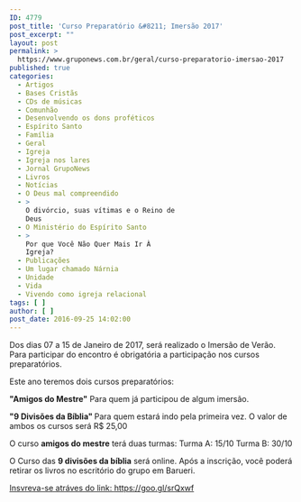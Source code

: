 ```yaml
---
ID: 4779
post_title: 'Curso Preparatório &#8211; Imersão 2017'
post_excerpt: ""
layout: post
permalink: >
  https://www.gruponews.com.br/geral/curso-preparatorio-imersao-2017
published: true
categories:
  - Artigos
  - Bases Cristãs
  - CDs de músicas
  - Comunhão
  - Desenvolvendo os dons proféticos
  - Espírito Santo
  - Família
  - Geral
  - Igreja
  - Igreja nos lares
  - Jornal GrupoNews
  - Livros
  - Notícias
  - O Deus mal compreendido
  - >
    O divórcio, suas vítimas e o Reino de
    Deus
  - O Ministério do Espírito Santo
  - >
    Por que Você Não Quer Mais Ir À
    Igreja?
  - Publicações
  - Um lugar chamado Nárnia
  - Unidade
  - Vida
  - Vivendo como igreja relacional
tags: [ ]
author: [ ]
post_date: 2016-09-25 14:02:00
---
```

Dos dias 07 a 15 de Janeiro de 2017, será realizado o Imersão de Verão. Para participar do encontro é obrigatória a participação nos cursos preparatórios.

Este ano teremos dois cursos preparatórios:

<strong>"Amigos do Mestre"</strong>
Para quem já participou de algum imersão.

<strong>"9 Divisões da Bíblia"
</strong>Para quem estará indo pela primeira vez.
O valor de ambos os cursos será R$ 25,00

O curso <strong>amigos do mestre</strong> terá duas turmas:
Turma A: 15/10
Turma B: 30/10

O Curso das <strong>9 divisões da bíblia</strong> será online.
Após a inscrição, você poderá retirar os livros no escritório do grupo em Barueri.

<a href="https://goo.gl/srQxwf">Insvreva-se atráves do link: https://goo.gl/srQxwf</a>